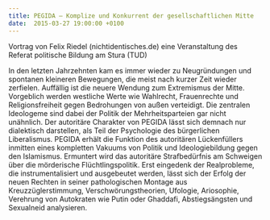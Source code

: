 ```yaml
---
title: PEGIDA – Komplize und Konkurrent der gesellschaftlichen Mitte
date:  2015-03-27 19:00:00 +0100
---
```


Vortrag von Felix Riedel (nichtidentisches.de) eine Veranstaltung des Referat politische Bildung am Stura (TUD)


In den letzten Jahrzehnten kam es immer wieder zu Neugründungen und
spontanen kleineren Bewegungen, die meist nach kurzer Zeit wieder
zerfielen. Auffällig ist die neuere Wendung zum Extremismus der
Mitte. Vorgeblich werden westliche Werte wie Wahlrecht, Frauenrechte und
Religionsfreiheit gegen Bedrohungen von außen verteidigt. Die zentralen
Ideologeme sind dabei der Politik der Mehrheitsparteien gar nicht
unähnlich. Der autoritäre Charakter von PEGIDA lässt sich demnach nur
dialektisch darstellen, als Teil der Psychologie des bürgerlichen
Liberalismus. PEGIDA erhält die Funktion des autoritären Lückenfüllers
inmitten eines kompletten Vakuums von Politik und Ideologiebildung gegen
den Islamismus. Ermuntert wird das autoritäre Strafbedürfnis am Schweigen
über die mörderische Flüchtlingspolitik. Erst eingedenk der Realprobleme,
die instrumentalisiert und ausgebeutet werden, lässt sich der Erfolg der
neuen Rechten in seiner pathologischen Montage aus Kreuzzüglerstimmung,
Verschwörungstheorien, Ufologie, Ariosophie, Verehrung von Autokraten wie
Putin oder Ghaddafi, Abstiegsängsten und Sexualneid analysieren.

